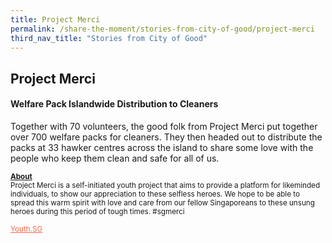 ```yaml
---
title: Project Merci 
permalink: /share-the-moment/stories-from-city-of-good/project-merci
third_nav_title: "Stories from City of Good"
---
```

## Project Merci

#### Welfare Pack Islandwide Distribution to Cleaners

Together with 70 volunteers, the good folk from Project Merci put together over 700 welfare packs for cleaners. They then headed out to distribute the packs at 33 hawker centres across the island to share some love with the people who keep them clean and safe for all of us. 


<sup><b><u>About</u></b><br>
Project Merci is a self-initiated youth project that aims to provide a platform for likeminded individuals, to show our appreciation to these selfless heroes. We hope to be able to spread this warm spirit with love and care from our fellow Singaporeans to these unsung heroes during this period of tough times. #sgmerci<br><br><a href="https://www.youth.gov.sg/Peek-Show/2020/2/20-year-old-initiates-project-to-show-appreciation-to-cleaners-amidst-COVID-19-outbreak?fbclid=IwAR2Z2mZBGi8ZOuTfQriNVYOSVOurA5ehMKzlVA5jGY5iNsoFUwd4O-uoras" style="color:tomato">Youth.SG</a></sup>
